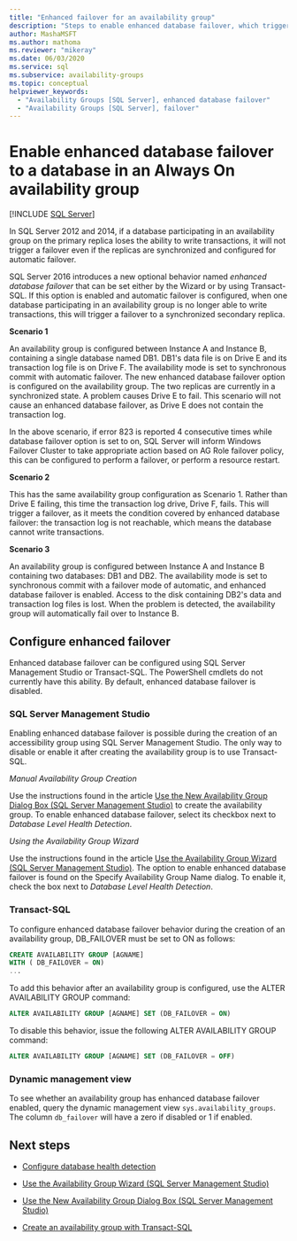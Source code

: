 ```yaml
---
title: "Enhanced failover for an availability group"
description: "Steps to enable enhanced database failover, which triggers a failover if a database in an Always On availability group is no longer able to write transactions."
author: MashaMSFT
ms.author: mathoma
ms.reviewer: "mikeray"
ms.date: 06/03/2020
ms.service: sql
ms.subservice: availability-groups
ms.topic: conceptual
helpviewer_keywords:
  - "Availability Groups [SQL Server], enhanced database failover"
  - "Availability Groups [SQL Server], failover"
---
```

# Enable enhanced database failover to a database in an Always On availability group
[!INCLUDE [SQL Server](../../../includes/applies-to-version/sqlserver.md)]

In SQL Server 2012 and 2014, if a database participating in an availability group on the primary replica loses the ability to write transactions, it will not trigger a failover even if the replicas are synchronized and configured for automatic failover.

SQL Server 2016 introduces a new optional behavior named *enhanced database failover* that can be set either by the Wizard or by using Transact-SQL. If this option is enabled and automatic failover is configured, when one database participating in an availability group is no longer able to write transactions, this will trigger a failover to a synchronized secondary replica.

**Scenario 1**

An availability group is configured between Instance A and Instance B, containing a single database named DB1. DB1's data file is on Drive E and its transaction log file is on Drive F. The availability mode is set to synchronous commit with automatic failover. The new enhanced database failover option is configured on the availability group. The two replicas are currently in a synchronized state. A problem causes Drive E to fail. This scenario will not cause an enhanced database failover, as Drive E does not contain the transaction log.

In the above scenario, if error 823 is reported 4 consecutive times while database failover option is set to on, SQL Server will inform Windows Failover Cluster to take appropriate action based on AG Role failover policy, this can be configured to perform a failover, or perform a resource restart.

**Scenario 2**

This has the same availability group configuration as Scenario 1. Rather than Drive E failing, this time the transaction log drive, Drive F, fails. This will trigger a failover, as it meets the condition covered by enhanced database failover: the transaction log is not reachable, which means the database cannot write transactions.

**Scenario 3**

An availability group is configured between Instance A and Instance B containing two databases: DB1 and DB2. The availability mode is set to synchronous commit with a failover mode of automatic, and enhanced database failover is enabled. Access to the disk containing DB2's data and transaction log files is lost. When the problem is detected, the availability group will automatically fail over to Instance B.

## Configure enhanced failover

Enhanced database failover can be configured using SQL Server Management Studio or Transact-SQL. The PowerShell cmdlets do not currently have this ability. By default, enhanced database failover is disabled.

### SQL Server Management Studio

Enabling enhanced database failover is possible during the creation of an accessibility group using SQL Server Management Studio. The only way to disable or enable it after creating the availability group is to use Transact-SQL.

*Manual Availability Group Creation*

Use the instructions found in the article [Use the New Availability Group Dialog Box (SQL Server Management Studio)](use-the-new-availability-group-dialog-box-sql-server-management-studio.md) to create the availability group. To enable enhanced database failover, select its checkbox next to *Database Level Health Detection*.

*Using the Availability Group Wizard*

Use the instructions found in the article [Use the Availability Group Wizard (SQL Server Management Studio)](use-the-availability-group-wizard-sql-server-management-studio.md). The option to enable enhanced database failover is found on the Specify Availability Group Name dialog. To enable it, check the box next to *Database Level Health Detection*.

### Transact-SQL

To configure enhanced database failover behavior during the creation of an availability group, DB_FAILOVER must be set to ON as follows:

```SQL
CREATE AVAILABILITY GROUP [AGNAME]
WITH ( DB_FAILOVER = ON)
...
```
To add this behavior after an availability group is configured, use the ALTER AVAILABILITY GROUP command:
```SQL
ALTER AVAILABILITY GROUP [AGNAME] SET (DB_FAILOVER = ON)
```
To disable this behavior, issue the following ALTER AVAILABILITY GROUP command:
```SQL
ALTER AVAILABILITY GROUP [AGNAME] SET (DB_FAILOVER = OFF)
```
### Dynamic management view
To see whether an availability group has enhanced database failover enabled, query the dynamic management view `sys.availability_groups`. The column `db_failover` will have a zero if disabled or 1 if enabled. 

## Next steps 

- [Configure database health detection](sql-server-always-on-database-health-detection-failover-option.md)

- [Use the Availability Group Wizard (SQL Server Management Studio)](use-the-availability-group-wizard-sql-server-management-studio.md)

- [Use the New Availability Group Dialog Box (SQL Server Management Studio)](use-the-new-availability-group-dialog-box-sql-server-management-studio.md)
 
- [Create an availability group with Transact-SQL](create-an-availability-group-transact-sql.md)

